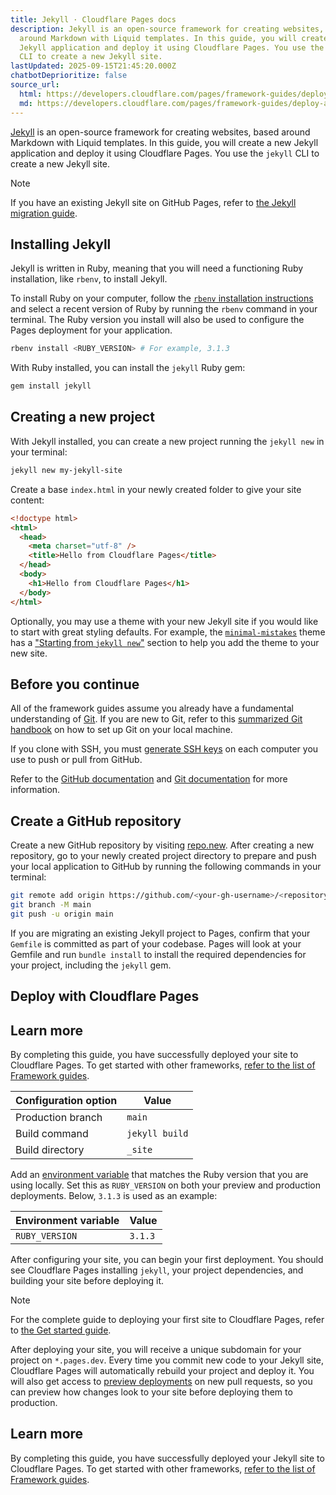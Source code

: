 ```yaml
---
title: Jekyll · Cloudflare Pages docs
description: Jekyll is an open-source framework for creating websites, based
  around Markdown with Liquid templates. In this guide, you will create a new
  Jekyll application and deploy it using Cloudflare Pages. You use the jekyll
  CLI to create a new Jekyll site.
lastUpdated: 2025-09-15T21:45:20.000Z
chatbotDeprioritize: false
source_url:
  html: https://developers.cloudflare.com/pages/framework-guides/deploy-a-jekyll-site/
  md: https://developers.cloudflare.com/pages/framework-guides/deploy-a-jekyll-site/index.md
---
```


[Jekyll](https://jekyllrb.com/) is an open-source framework for creating websites, based around Markdown with Liquid templates. In this guide, you will create a new Jekyll application and deploy it using Cloudflare Pages. You use the `jekyll` CLI to create a new Jekyll site.

Note

If you have an existing Jekyll site on GitHub Pages, refer to [the Jekyll migration guide](https://developers.cloudflare.com/pages/migrations/migrating-jekyll-from-github-pages/).

## Installing Jekyll

Jekyll is written in Ruby, meaning that you will need a functioning Ruby installation, like `rbenv`, to install Jekyll.

To install Ruby on your computer, follow the [`rbenv` installation instructions](https://github.com/rbenv/rbenv#installation) and select a recent version of Ruby by running the `rbenv` command in your terminal. The Ruby version you install will also be used to configure the Pages deployment for your application.

```sh
rbenv install <RUBY_VERSION> # For example, 3.1.3
```

With Ruby installed, you can install the `jekyll` Ruby gem:

```sh
gem install jekyll
```

## Creating a new project

With Jekyll installed, you can create a new project running the `jekyll new` in your terminal:

```sh
jekyll new my-jekyll-site
```

Create a base `index.html` in your newly created folder to give your site content:

```html
<!doctype html>
<html>
  <head>
    <meta charset="utf-8" />
    <title>Hello from Cloudflare Pages</title>
  </head>
  <body>
    <h1>Hello from Cloudflare Pages</h1>
  </body>
</html>
```

Optionally, you may use a theme with your new Jekyll site if you would like to start with great styling defaults. For example, the [`minimal-mistakes`](https://github.com/mmistakes/minimal-mistakes) theme has a ["Starting from `jekyll new`"](https://mmistakes.github.io/minimal-mistakes/docs/quick-start-guide/#starting-from-jekyll-new) section to help you add the theme to your new site.

## Before you continue

All of the framework guides assume you already have a fundamental understanding of [Git](https://git-scm.com/). If you are new to Git, refer to this [summarized Git handbook](https://guides.github.com/introduction/git-handbook/) on how to set up Git on your local machine.

If you clone with SSH, you must [generate SSH keys](https://docs.github.com/en/github/authenticating-to-github/connecting-to-github-with-ssh/generating-a-new-ssh-key-and-adding-it-to-the-ssh-agent) on each computer you use to push or pull from GitHub.

Refer to the [GitHub documentation](https://guides.github.com/introduction/git-handbook/) and [Git documentation](https://git-scm.com/book/en/v2) for more information.

## Create a GitHub repository

Create a new GitHub repository by visiting [repo.new](https://repo.new). After creating a new repository, go to your newly created project directory to prepare and push your local application to GitHub by running the following commands in your terminal:

```sh
git remote add origin https://github.com/<your-gh-username>/<repository-name>
git branch -M main
git push -u origin main
```

If you are migrating an existing Jekyll project to Pages, confirm that your `Gemfile` is committed as part of your codebase. Pages will look at your Gemfile and run `bundle install` to install the required dependencies for your project, including the `jekyll` gem.

## Deploy with Cloudflare Pages

## Learn more

By completing this guide, you have successfully deployed your site to Cloudflare Pages. To get started with other frameworks, [refer to the list of Framework guides](https://developers.cloudflare.com/pages/framework-guides/).

| Configuration option | Value |
| - | - |
| Production branch | `main` |
| Build command | `jekyll build` |
| Build directory | `_site` |

Add an [environment variable](https://developers.cloudflare.com/pages/configuration/build-image/) that matches the Ruby version that you are using locally. Set this as `RUBY_VERSION` on both your preview and production deployments. Below, `3.1.3` is used as an example:

| Environment variable | Value |
| - | - |
| `RUBY_VERSION` | `3.1.3` |

After configuring your site, you can begin your first deployment. You should see Cloudflare Pages installing `jekyll`, your project dependencies, and building your site before deploying it.

Note

For the complete guide to deploying your first site to Cloudflare Pages, refer to [the Get started guide](https://developers.cloudflare.com/pages/get-started/).

After deploying your site, you will receive a unique subdomain for your project on `*.pages.dev`. Every time you commit new code to your Jekyll site, Cloudflare Pages will automatically rebuild your project and deploy it. You will also get access to [preview deployments](https://developers.cloudflare.com/pages/configuration/preview-deployments/) on new pull requests, so you can preview how changes look to your site before deploying them to production.

## Learn more

By completing this guide, you have successfully deployed your Jekyll site to Cloudflare Pages. To get started with other frameworks, [refer to the list of Framework guides](https://developers.cloudflare.com/pages/framework-guides/).
